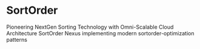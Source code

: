 # SortOrder
Pioneering NextGen Sorting Technology with Omni-Scalable Cloud Architecture SortOrder Nexus implementing modern sortorder-optimization patterns
